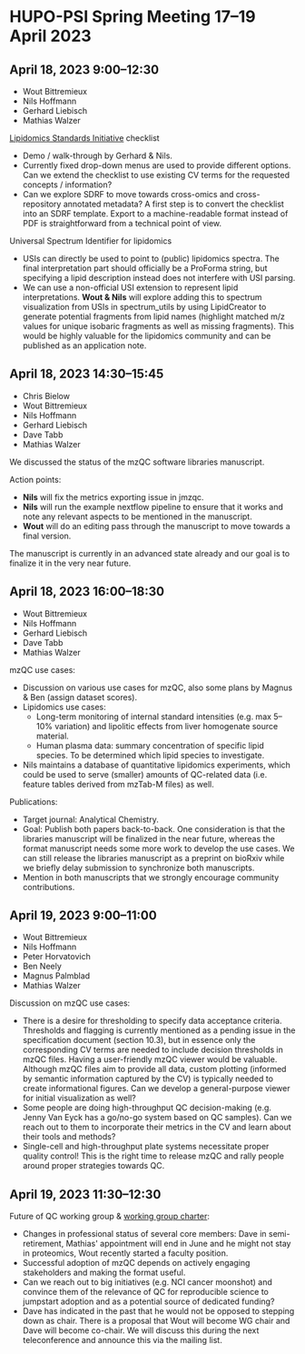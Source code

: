 # HUPO-PSI Spring Meeting 17–19 April 2023

## April 18, 2023 9:00–12:30

- Wout Bittremieux
- Nils Hoffmann
- Gerhard Liebisch
- Mathias Walzer

[Lipidomics Standards Initiative](https://lipidomicstandards.org/) checklist

- Demo / walk-through by Gerhard & Nils.
- Currently fixed drop-down menus are used to provide different options. Can we extend the checklist to use existing CV terms for the requested concepts / information?
- Can we explore SDRF to move towards cross-omics and cross-repository annotated metadata? A first step is to convert the checklist into an SDRF template. Export to a machine-readable format instead of PDF is straightforward from a technical point of view.

Universal Spectrum Identifier for lipidomics

- USIs can directly be used to point to (public) lipidomics spectra. The final interpretation part should officially be a ProForma string, but specifying a lipid description instead does not interfere with USI parsing.
- We can use a non-official USI extension to represent lipid interpretations. **Wout & Nils** will explore adding this to spectrum visualization from USIs in spectrum_utils by using LipidCreator to generate potential fragments from lipid names (highlight matched m/z values for unique isobaric fragments as well as missing fragments). This would be highly valuable for the lipidomics community and can be published as an application note.

## April 18, 2023 14:30–15:45

- Chris Bielow
- Wout Bittremieux
- Nils Hoffmann
- Gerhard Liebisch
- Dave Tabb
- Mathias Walzer

We discussed the status of the mzQC software libraries manuscript.

Action points:
- **Nils** will fix the metrics exporting issue in jmzqc.
- **Nils** will run the example nextflow pipeline to ensure that it works and note any relevant aspects to be mentioned in the manuscript.
- **Wout** will do an editing pass through the manuscript to move towards a final version.

The manuscript is currently in an advanced state already and our goal is to finalize it in the very near future.

## April 18, 2023 16:00–18:30

- Wout Bittremieux
- Nils Hoffmann
- Gerhard Liebisch
- Dave Tabb
- Mathias Walzer

mzQC use cases:

- Discussion on various use cases for mzQC, also some plans by Magnus & Ben (assign dataset scores).
- Lipidomics use cases:
    - Long-term monitoring of internal standard intensities (e.g. max 5–10% variation) and lipolitic effects from liver homogenate source material.
    - Human plasma data: summary concentration of specific lipid species. To be determined which lipid species to investigate.
- Nils maintains a database of quantitative lipidomics experiments, which could be used to serve (smaller) amounts of QC-related data (i.e. feature tables derived from mzTab-M files) as well.

Publications:

- Target journal: Analytical Chemistry.
- Goal: Publish both papers back-to-back. One consideration is that the libraries manuscript will be finalized in the near future, whereas the format manuscript needs some more work to develop the use cases. We can still release the libraries manuscript as a preprint on bioRxiv while we briefly delay submission to synchronize both manuscripts.
- Mention in both manuscripts that we strongly encourage community contributions.

## April 19, 2023 9:00–11:00

- Wout Bittremieux
- Nils Hoffmann
- Peter Horvatovich
- Ben Neely
- Magnus Palmblad
- Mathias Walzer

Discussion on mzQC use cases:

- There is a desire for thresholding to specify data acceptance criteria. Thresholds and flagging is currently mentioned as a pending issue in the specification document (section 10.3), but in essence only the corresponding CV terms are needed to include decision thresholds in mzQC files.
Having a user-friendly mzQC viewer would be valuable. Although mzQC files aim to provide all data, custom plotting (informed by semantic information captured by the CV) is typically needed to create informational figures. Can we develop a general-purpose viewer for initial visualization as well?
- Some people are doing high-throughput QC decision-making (e.g. Jenny Van Eyck has a go/no-go system based on QC samples). Can we reach out to them to incorporate their metrics in the CV and learn about their tools and methods?
- Single-cell and high-throughput plate systems necessitate proper quality control! This is the right time to release mzQC and rally people around proper strategies towards QC.

## April 19, 2023 11:30–12:30

Future of QC working group & [working group charter](https://www.psidev.info/quality-control-working-group-charter):

- Changes in professional status of several core members: Dave in semi-retirement, Mathias' appointment will end in June and he might not stay in proteomics, Wout recently started a faculty position.
- Successful adoption of mzQC depends on actively engaging stakeholders and making the format useful.
- Can we reach out to big initiatives (e.g. NCI cancer moonshot) and convince them of the relevance of QC for reproducible science to jumpstart adoption and as a potential source of dedicated funding?
- Dave has indicated in the past that he would not be opposed to stepping down as chair. There is a proposal that Wout will become WG chair and Dave will become co-chair. We will discuss this during the next teleconference and announce this via the mailing list.
